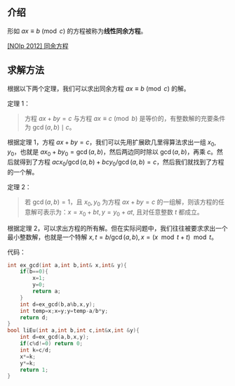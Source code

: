 ## 介绍

形如 $ax \equiv b \pmod c$ 的方程被称为**线性同余方程**。

[\[NOIp 2012\] 同余方程](https://www.luogu.org/problemnew/show/P1082)

## 求解方法

根据以下两个定理，我们可以求出同余方程 $ax \equiv b \pmod c$ 的解。

定理 1：

> 方程 $ax+by=c$ 与方程 $ax \equiv c \pmod b$ 是等价的，有整数解的充要条件为 $\gcd(a,b) \mid c$。

根据定理 1，方程 $ax+by=c$，我们可以先用扩展欧几里得算法求出一组 $x_0,y_0$，也就是 $ax_0+by_0=\gcd(a,b)$，然后两边同时除以 $\gcd(a,b)$，再乘 $c$。然后就得到了方程 $acx_0/\gcd(a,b)+bcy_0/\gcd(a,b)=c$，然后我们就找到了方程的一个解。

定理 2：

> 若 $\gcd(a,b)=1$，且 $x_0,y_0$ 为方程 $ax+by=c$ 的一组解，则该方程的任意解可表示为：$x=x_0+bt,y=y_0+at$, 且对任意整数 $t$ 都成立。

根据定理 2，可以求出方程的所有解。但在实际问题中，我们往往被要求求出一个最小整数解，也就是一个特解 $x,t=b/\gcd(a,b),x=(x \mod t+t)\mod t$。

代码：

```cpp
int ex_gcd(int a,int b,int& x,int& y){
    if(b==0){
        x=1;
        y=0;
        return a;
    }
    int d=ex_gcd(b,a%b,x,y);
    int temp=x;x=y;y=temp-a/b*y;
    return d;
}
bool liEu(int a,int b,int c,int&x,int &y){
    int d=ex_gcd(a,b,x,y);
    if(c%d!=0) return 0;
    int k=c/d;
    x*=k;
    y*=k;
    return 1;
}
```
